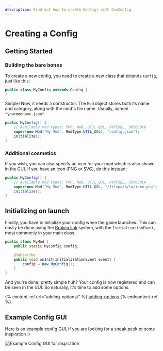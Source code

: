 ```yaml
---
description: Find out how to create Configs with OneConfig
---
```


# Creating a Config

## Getting Started

### Building the bare bones

To create a new config, you need to create a new class that extends `Config`, just like this:

```java
public class MyConfig extends Config {
}
```

Simple! Now, it needs a constructor. The `Mod` object stores both its name and category, along with the mod's file name. Usually, named `"yourmodname.json"`.

```java
public MyConfig() {
    // Available mod types: PVP, HUD, UTIL_QOL, HYPIXEL, SKYBLOCK
    super(new Mod("My Mod", ModType.UTIL_QOL), "config.json");
    initialize();
}
```

### Additional cosmetics

If you wish, you can also specify an icon for your mod which is also shown in the GUI. If you have an icon (PNG or SVG), do this instead:

```java
public MyConfig() {
    // Available mod types: PVP, HUD, UTIL_QOL, HYPIXEL, SKYBLOCK
    super(new Mod("My Mod", ModType.UTIL_QOL, "/filepath/to/icon.png"), "config.json");
    initialize();
}
```

## Initializing on launch

Finally, you have to initialize your config when the game launches. This can easily be done using the [Broken link](broken-reference "mention") system, with the `InitializationEvent`, most commonly in your main class:

```java
public class MyMod {
    public static MyConfig config;

    @Subscribe
    public void onInit(InitializationEvent event) {
        config = new MyConfig();
    }
}
```

And you're done, pretty simple huh? Your config is now registered and can be seen in the GUI. So naturally, it's time to add some options.

{% content-ref url="adding-options/" %}
[adding-options](adding-options/)
{% endcontent-ref %}



## Example Config GUI

Here is an example config GUI, if you are looking for a sneak peek or some inspiration :)

![Example Config GUI for inspiration](<../.gitbook/assets/image (6).png>)

